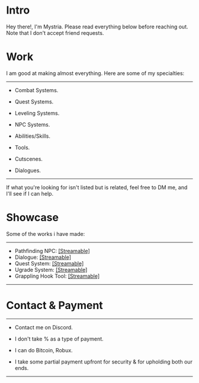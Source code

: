 # Intro
<p>Hey there!, I'm Mystria. Please read everything below before reaching out. Note that I don't accept friend requests.<br>

# Work
I am good at making almost everything. Here are some of my specialties:

-----------------------------------------
  - <p>Combat Systems.
  - <p>Quest Systems.
  - <p>Leveling Systems.
  - <p>NPC Systems.
  - <p>Abilities/Skills.
  - <p>Tools.
  - <p>Cutscenes.
  - <p>Dialogues.<br>
  -----------------------------------------
If what you're looking for isn't listed but is related, feel free to DM me, and I'll see if I can help.

# Showcase
Some of the works i have made:

-----------------------------------------
- Pathfinding NPC: [[Streamable]](https://streamable.com/ata3ev)
- Dialogue: [[Streamable]](https://streamable.com/70ihvs)
- Quest System: [[Streamable]](https://streamable.com/11hrsg)
- Ugrade System: [[Streamable]](https://streamable.com/s6ziqv)
- Grappling Hook Tool: [[Streamable]](https://streamable.com/phcbjv)
-----------------------------------------
# Contact & Payment
-----------------------------------------
- <p>Contact me on Discord.
- <p>I don't take % as a type of payment.
- <p>I can do Bitcoin, Robux.
- <p>I take some partial payment upfront for security & for upholding both our ends.<br>
-----------------------------------------
